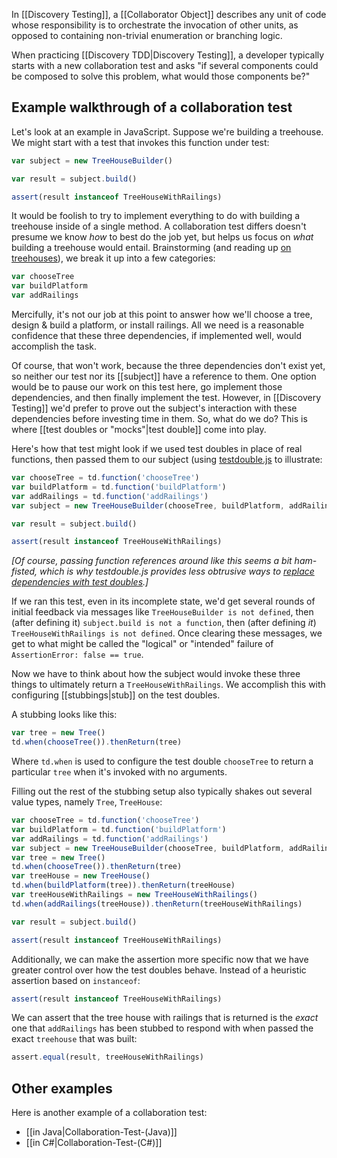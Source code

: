In [[Discovery Testing]], a [[Collaborator Object]] describes any unit of code whose responsibility is to orchestrate the invocation of other units, as opposed to containing non-trivial enumeration or branching logic.

When practicing [[Discovery TDD|Discovery Testing]], a developer typically starts with a new collaboration test and asks "if several components could be composed to solve this problem, what would those components be?"

## Example walkthrough of a collaboration test

Let's look at an example in JavaScript. Suppose we're building a treehouse. We might start with a test that invokes this function under test:

``` javascript
var subject = new TreeHouseBuilder()

var result = subject.build()

assert(result instanceof TreeHouseWithRailings)
```

It would be foolish to try to implement everything to do with building a treehouse inside of a single method. A collaboration test differs doesn't presume we know _how_ to best do the job yet, but helps us focus on _what_ building a treehouse would entail. Brainstorming (and reading up [on treehouses](http://www.wikihow.com/Build-a-Treehouse)), we break it up into a few categories:

```js
var chooseTree
var buildPlatform
var addRailings
```

Mercifully, it's not our job at this point to answer how we'll choose a tree, design & build a platform, or install railings. All we need is a reasonable confidence that these three dependencies, if implemented well, would accomplish the task.

Of course, that won't work, because the three dependencies don't exist yet, so neither our test nor its [[subject]] have a reference to them. One option would be to pause our work on this test here, go implement those dependencies, and then finally implement the test. However, in [[Discovery Testing]] we'd prefer to prove out the subject's interaction with these dependencies before investing time in them. So, what do we do? This is where [[test doubles or "mocks"|test double]] come into play.

Here's how that test might look if we used test doubles in place of real functions, then passed them to our subject (using [testdouble.js](https://github.com/testdouble/testdouble.js) to illustrate:

```js
var chooseTree = td.function('chooseTree')
var buildPlatform = td.function('buildPlatform')
var addRailings = td.function('addRailings')
var subject = new TreeHouseBuilder(chooseTree, buildPlatform, addRailings)

var result = subject.build()

assert(result instanceof TreeHouseWithRailings)
```

_[Of course, passing function references around like this seems a bit ham-fisted, which is why testdouble.js provides less obtrusive ways to [replace dependencies with test doubles](https://github.com/testdouble/testdouble.js/blob/master/docs/7-replacing-dependencies.md#replacing-real-dependencies-with-test-doubles).]_

If we ran this test, even in its incomplete state, we'd get several rounds of initial feedback via messages like `TreeHouseBuilder is not defined`, then (after defining it) `subject.build is not a function`, then (after defining _it_) `TreeHouseWithRailings is not defined`. Once clearing these messages, we get to what might be called the "logical" or "intended" failure of `AssertionError: false == true`.

Now we have to think about how the subject would invoke these three things to ultimately return a `TreeHouseWithRailings`. We accomplish this with configuring [[stubbings|stub]] on the test doubles.

A stubbing looks like this:

```js
var tree = new Tree()
td.when(chooseTree()).thenReturn(tree)
```

Where `td.when` is used to configure the test double `chooseTree` to return a particular `tree` when it's invoked with no arguments.

Filling out the rest of the stubbing setup also typically shakes out several value types, namely `Tree`, `TreeHouse`:

```js
var chooseTree = td.function('chooseTree')
var buildPlatform = td.function('buildPlatform')
var addRailings = td.function('addRailings')
var subject = new TreeHouseBuilder(chooseTree, buildPlatform, addRailings)
var tree = new Tree()
td.when(chooseTree()).thenReturn(tree)
var treeHouse = new TreeHouse()
td.when(buildPlatform(tree)).thenReturn(treeHouse)
var treeHouseWithRailings = new TreeHouseWithRailings()
td.when(addRailings(treeHouse)).thenReturn(treeHouseWithRailings)

var result = subject.build()

assert(result instanceof TreeHouseWithRailings)
```

Additionally, we can make the assertion more specific now that we have greater control over how the test doubles behave. Instead of a heuristic assertion based on `instanceof`:

```js
assert(result instanceof TreeHouseWithRailings)
```

We can assert that the tree house with railings that is returned is the _exact_ one that `addRailings` has been stubbed to respond with when passed the exact `treehouse` that was built:

```js
assert.equal(result, treeHouseWithRailings)
```

## Other examples

Here is another example of a collaboration test:

* [[in Java|Collaboration-Test-(Java)]]
* [[in C#|Collaboration-Test-(C#)]]
